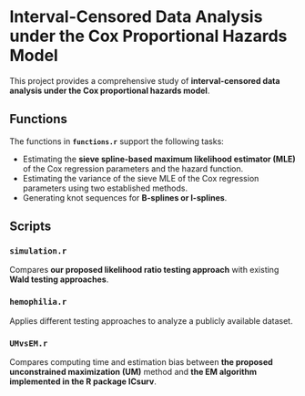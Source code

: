 # Interval-Censored Data Analysis under the Cox Proportional Hazards Model

This project provides a comprehensive study of **interval-censored data analysis under the Cox proportional hazards model**.

## Functions

The functions in **`functions.r`** support the following tasks:

- Estimating the **sieve spline-based maximum likelihood estimator (MLE)** of the Cox regression parameters and the hazard function.  
- Estimating the variance of the sieve MLE of the Cox regression parameters using two established methods.  
- Generating knot sequences for **B-splines or I-splines**.  

## Scripts

### `simulation.r`
Compares **our proposed likelihood ratio testing approach** with existing **Wald testing approaches**.  

### `hemophilia.r`
Applies different testing approaches to analyze a publicly available dataset.  

### `UMvsEM.r`
Compares computing time and estimation bias between **the proposed unconstrained maximization (UM)** method and **the EM algorithm implemented in the R package ICsurv**.
